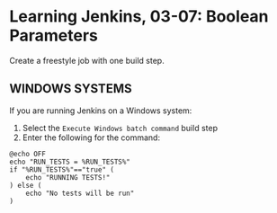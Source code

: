 # Learning Jenkins, 03-07: Boolean Parameters
Create a freestyle job with one build step.

## WINDOWS SYSTEMS
If you are running Jenkins on a Windows system:

1. Select the `Execute Windows batch command` build step
2. Enter the following for the command:
```
@echo OFF
echo "RUN_TESTS = %RUN_TESTS%"
if "%RUN_TESTS%"=="true" (
    echo "RUNNING TESTS!"
) else (
    echo "No tests will be run"
)
```
